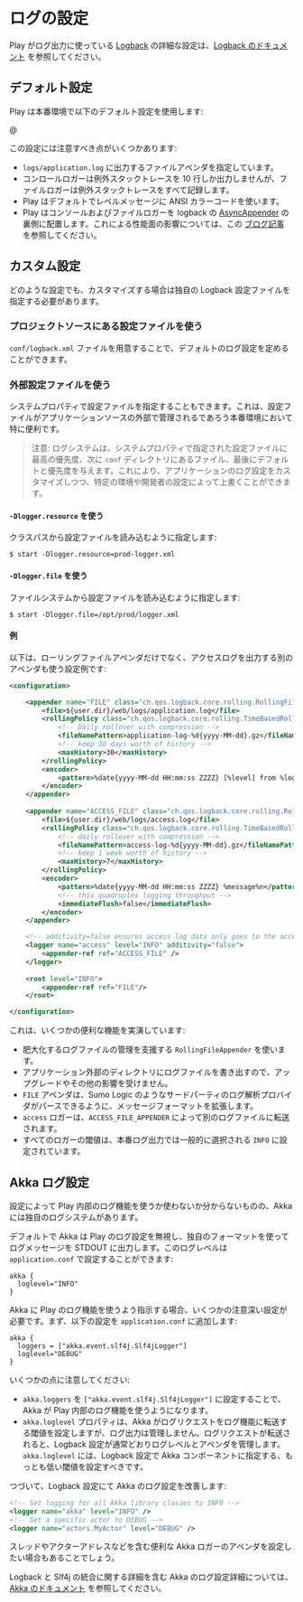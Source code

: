 <!--- Copyright (C) 2009-2015 Typesafe Inc. <http://www.typesafe.com> -->
<!--
# Configuring logging
-->
# ログの設定

<!--
Play uses [Logback](http://logback.qos.ch/) as its logging engine, see the [Logback documentation](http://logback.qos.ch/manual/configuration.html) for details on configuration.
-->
Play がログ出力に使っている [Logback](http://logback.qos.ch/) の詳細な設定は、[Logback のドキュメント](http://logback.qos.ch/manual/configuration.html) を参照してください。

<!--
## Default configuration
-->
## デフォルト設定

<!--
Play uses the following default configuration in production:
-->
Play は本番環境で以下のデフォルト設定を使用します:

@[](/confs/play/logback-play-default.xml)

<!--
A few things to note about this configuration:
-->
この設定には注意すべき点がいくつかあります:

<!--
* This specifies a file appender that writes to `logs/application.log`.
* The file logger logs full exception stack traces, while the console logger only logs 10 lines of an exception stack trace.
* Play uses ANSI color codes by default in level messages.
* Play puts both the console and the file logger behind the logback [AsyncAppender](http://logback.qos.ch/manual/appenders.html#AsyncAppender).  For details on the performance implications on this, see this [blog post](https://blog.takipi.com/how-to-instantly-improve-your-java-logging-with-7-logback-tweaks/).
-->
* `logs/application.log` に出力するファイルアペンダを指定しています。
* コンロールロガーは例外スタックトレースを 10 行しか出力しませんが、ファイルロガーは例外スタックトレースをすべて記録します。
* Play はデフォルトでレベルメッセージに ANSI カラーコードを使います。
* Play はコンソールおよびファイルロガーを logback の [AsyncAppender](http://logback.qos.ch/manual/appenders.html#AsyncAppender) の裏側に配置します。これによる性能面の影響については、この [ブログ記事](https://blog.takipi.com/how-to-instantly-improve-your-java-logging-with-7-logback-tweaks/) を参照してください。

<!--
## Custom configuration
-->
## カスタム設定

<!--
For any custom configuration, you will need to specify your own Logback configuration file.
-->
どのような設定でも、カスタマイズする場合は独自の Logback 設定ファイルを指定する必要があります。

<!--
### Using a configuration file from project source
-->
### プロジェクトソースにある設定ファイルを使う

<!--
You can provide a default logging configuration by providing a file `conf/logback.xml`.
-->
`conf/logback.xml` ファイルを用意することで、デフォルトのログ設定を定めることができます。

<!--
### Using an external configuration file
-->
### 外部設定ファイルを使う

<!--
You can also specify a configuration file via a System property.  This is particularly useful for production environments where the configuration file may be managed outside of your application source.
-->
システムプロパティで設定ファイルを指定することもできます。これは、設定ファイルがアプリケーションソースの外部で管理されるであろう本番環境において特に便利です。

<!--
> Note: The logging system gives top preference to configuration files specified by system properties, secondly to files in the `conf` directory, and lastly to the default. This allows you to customize your application's logging configuration and still override it for specific environments or developer setups.
-->
> 注意: ログシステムは、システムプロパティで指定された設定ファイルに最高の優先度、次に `conf` ディレクトリにあるファイル、最後にデフォルトと優先度を与えます。これにより、アプリケーションのログ設定をカスタマイズしつつ、特定の環境や開発者の設定によって上書くことができます。

<!--
#### Using `-Dlogger.resource`
-->
#### `-Dlogger.resource` を使う

<!--
Specify a configuration file to be loaded from the classpath:
-->
クラスパスから設定ファイルを読み込むように指定します:

```
$ start -Dlogger.resource=prod-logger.xml
```

<!--
#### Using `-Dlogger.file`
-->
#### `-Dlogger.file` を使う

<!--
Specify a configuration file to be loaded from the file system:
-->
ファイルシステムから設定ファイルを読み込むように指定します:

```
$ start -Dlogger.file=/opt/prod/logger.xml
```

<!--
### Examples
-->
#### 例

<!--
Here's an example of configuration that uses a rolling file appender, as well as a seperate appender for outputting an access log:
-->
以下は、ローリングファイルアペンダだけでなく、アクセスログを出力する別のアペンダも使う設定例です:

```xml
<configuration>

    <appender name="FILE" class="ch.qos.logback.core.rolling.RollingFileAppender">
        <file>${user.dir}/web/logs/application.log</file>
        <rollingPolicy class="ch.qos.logback.core.rolling.TimeBasedRollingPolicy">
            <!-- Daily rollover with compression -->
            <fileNamePattern>application-log-%d{yyyy-MM-dd}.gz</fileNamePattern>
            <!-- keep 30 days worth of history -->
            <maxHistory>30</maxHistory>
        </rollingPolicy>
        <encoder>
            <pattern>%date{yyyy-MM-dd HH:mm:ss ZZZZ} [%level] from %logger in %thread - %message%n%xException</pattern>
        </encoder>
    </appender>
    
    <appender name="ACCESS_FILE" class="ch.qos.logback.core.rolling.RollingFileAppender">
        <file>${user.dir}/web/logs/access.log</file>
        <rollingPolicy class="ch.qos.logback.core.rolling.TimeBasedRollingPolicy">
            <!-- daily rollover with compression -->
            <fileNamePattern>access-log-%d{yyyy-MM-dd}.gz</fileNamePattern>
            <!-- keep 1 week worth of history -->
            <maxHistory>7</maxHistory>
        </rollingPolicy>
        <encoder>
            <pattern>%date{yyyy-MM-dd HH:mm:ss ZZZZ} %message%n</pattern>
            <!-- this quadruples logging throughput -->
            <immediateFlush>false</immediateFlush>
        </encoder>
    </appender>

    <!-- additivity=false ensures access log data only goes to the access log -->
    <logger name="access" level="INFO" additivity="false">
        <appender-ref ref="ACCESS_FILE" />
    </logger>
    
    <root level="INFO">
        <appender-ref ref="FILE"/>
    </root>

</configuration>

```

<!--
This demonstrates a few useful features:
- It uses `RollingFileAppender` which can help manage growing log files.
- It writes log files to a directory external to the application so they aren't affected by upgrades, etc.
- The `FILE` appender uses an expanded message format that can be parsed by third party log analytics providers such as Sumo Logic.
- The `access` logger is routed to a separate log file using the `ACCESS_FILE_APPENDER`.
- All loggers are set to a threshold of `INFO` which is a common choice for production logging.  
-->
これは、いくつかの便利な機能を実演しています:
- 肥大化するログファイルの管理を支援する `RollingFileAppender` を使います。
- アプリケーション外部のディレクトリにログファイルを書き出すので、アップグレードやその他の影響を受けません。
- `FILE` アペンダは、Sumo Logic のようなサードパーティのログ解析プロバイダがパースできるように、メッセージフォーマットを拡張します。
- `access` ロガーは、`ACCESS_FILE_APPENDER` によって別のログファイルに転送されます。
- すべてのロガーの閾値は、本番ログ出力では一般的に選択される `INFO` に設定されています。

<!--
## Akka logging configuration
-->
## Akka ログ設定

<!--
Akka has its own logging system which may or may not use Play's underlying logging engine depending on how it is configured.
-->
設定によって Play 内部のログ機能を使うか使わないか分からないものの、Akka には独自のログシステムがあります。

<!--
By default, Akka will ignore Play's logging configuration and print log messages to STDOUT using its own format. You can configure the log level in `application.conf`:
-->
デフォルトで Akka は Play のログ設定を無視し、独自のフォーマットを使ってログメッセージを STDOUT に出力します。このログレベルは `application.conf` で設定することができます:

```properties
akka {
  loglevel="INFO"
}
```

<!--
To direct Akka to use Play's logging engine, you'll need to do some careful configuration. First add the following config in `application.conf`:
-->
Akka に Play のログ機能を使うよう指示する場合、いくつかの注意深い設定が必要です。まず、以下の設定を `application.conf` に追加します:

```properties
akka {
  loggers = ["akka.event.slf4j.Slf4jLogger"]
  loglevel="DEBUG"
}
```

<!--
A couple things to note:
-->
いくつかの点に注意してください:

<!--
- Setting `akka.loggers` to `["akka.event.slf4j.Slf4jLogger"]` will cause Akka to use Play's underlying logging engine.
- The `akka.loglevel` property sets the threshold at which Akka will forward log requests to the logging engine but does not control logging output. Once the log requests are forwarded, the Logback configuration controls log levels and appenders as normal. You should set `akka.loglevel` to the lowest threshold that you will use in Logback configuration for your Akka components.
-->
- `akka.loggers` を `["akka.event.slf4j.Slf4jLogger"]` に設定することで、Akka が Play 内部のログ機能を使うようになります。
- `akka.loglevel` プロパティは、Akka がログリクエストをログ機能に転送する閾値を設定しますが、ログ出力は管理しません。ログリクエストが転送されると、Logback 設定が通常どおりログレベルとアペンダを管理します。`akka.loglevel` には、Logback 設定で Akka コンポーネントに指定する、もっとも低い閾値を設定すべきです。
 
<!--
Next, refine your Akka logging settings in your Logback configuration:
-->
つづいて、Logback 設定にて Akka のログ設定を改善します:

```xml
<!-- Set logging for all Akka library classes to INFO -->
<logger name="akka" level="INFO" />
<!-- Set a specific actor to DEBUG -->
<logger name="actors.MyActor" level="DEBUG" />
```

<!--
You may also wish to configure an appender for the Akka loggers that includes useful properties such as thread and actor address.
-->
スレッドやアクターアドレスなどを含む便利な Akka ロガーのアペンダを設定したい場合もあることでしょう。

<!--
For more information about configuring Akka's logging, including details on Logback and Slf4j integration, see the [Akka documentation](http://doc.akka.io/docs/akka/current/scala/logging.html).
-->
Logback と Slf4j の統合に関する詳細を含む Akka のログ設定詳細については、[Akka のドキュメント](http://doc.akka.io/docs/akka/current/scala/logging.html) を参照してください。